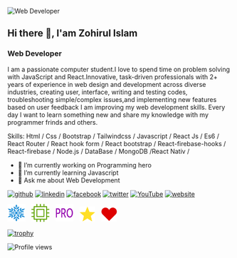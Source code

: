 ![Web Developer](https://lh3.googleusercontent.com/a-/AOh14Ggy6akUz8PphnlEND0Y7GsaaW_KZU7TtqVoYm0G=s96-c-rg-br100)

## Hi there 👋, I'am Zohirul Islam
### Web Developer


I am a passionate computer student.I love to spend time on problem solving with JavaScript and React.Innovative, task-driven professionals with 2+ years of experience in web design and development across diverse industries, creating user, interface, writing and testing codes, troubleshooting simple/complex issues,and implementing new features based on user feedback I am improving my web development skills. Every day I want to learn something new and share my knowledge with my programmer frinds and others.

Skills: Html / Css / Bootstrap / Tailwindcss / Javascript / React Js  / Es6 / React Router / React hook form / React bootstrap / React-firebase-hooks / React-firebase / Node.js /  DataBase / MongoDB /React Nativ / 

- 🔭 I’m currently working on Programming hero 
- 🌱 I’m currently learning Javascript 
- 💬 Ask me about Web Development 


[<img src='https://cdn.jsdelivr.net/npm/simple-icons@3.0.1/icons/github.svg' alt='github' height='40'>](https://github.com/https://github.com/zohirul22)  [<img src='https://cdn.jsdelivr.net/npm/simple-icons@3.0.1/icons/linkedin.svg' alt='linkedin' height='40'>](https://www.linkedin.com/in/https://www.linkedin.com/in/web-zohirul-0bb880224//)  [<img src='https://cdn.jsdelivr.net/npm/simple-icons@3.0.1/icons/facebook.svg' alt='facebook' height='40'>](https://www.facebook.com/https://www.facebook.com/shahinrth8uyhuf)  [<img src='https://cdn.jsdelivr.net/npm/simple-icons@3.0.1/icons/twitter.svg' alt='twitter' height='40'>](https://twitter.com/###)  [<img src='https://cdn.jsdelivr.net/npm/simple-icons@3.0.1/icons/youtube.svg' alt='YouTube' height='40'>](https://www.youtube.com/channel/###)  [<img src='https://cdn.jsdelivr.net/npm/simple-icons@3.0.1/icons/icloud.svg' alt='website' height='40'>](####)  

<a href='https://archiveprogram.github.com/'><img src='https://raw.githubusercontent.com/acervenky/animated-github-badges/master/assets/acbadge.gif' width='40' height='40'></a> <a href='https://docs.github.com/en/developers'><img src='https://raw.githubusercontent.com/acervenky/animated-github-badges/master/assets/devbadge.gif' width='40' height='40'></a> <a href='https://github.com/pricing'><img src='https://raw.githubusercontent.com/acervenky/animated-github-badges/master/assets/pro.gif' width='40' height='40'></a> <a href='https://stars.github.com/'><img src='https://raw.githubusercontent.com/acervenky/animated-github-badges/master/assets/starbadge.gif' width='35' height='35'></a> <a href='https://docs.github.com/en/github/supporting-the-open-source-community-with-github-sponsors'><img src='https://raw.githubusercontent.com/acervenky/animated-github-badges/master/assets/sponsorbadge.gif' width='35' height='35'></a> 

[![trophy](https://github-profile-trophy.vercel.app/?username=https://github.com/zohirul22)](https://github.com/ryo-ma/github-profile-trophy)

![Profile views](https://gpvc.arturio.dev/https://github.com/zohirul22)    
